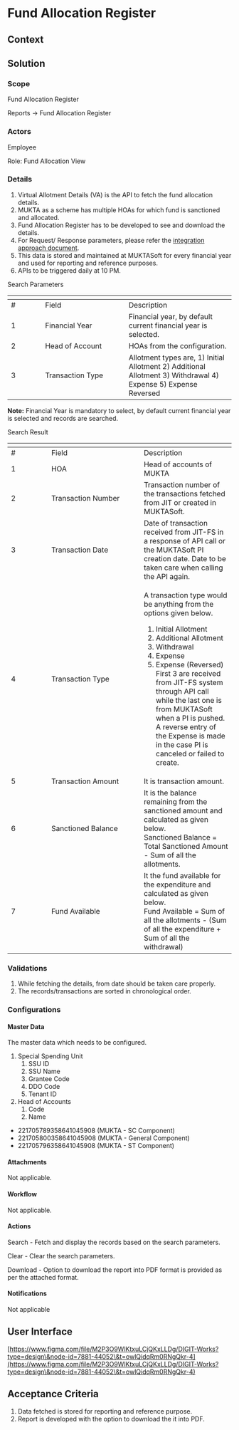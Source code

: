 # Fund Allocation Register

## Context

## Solution <a href="#solution" id="solution"></a>

### Scope <a href="#scope" id="scope"></a>

Fund Allocation Register

Reports → Fund Allocation Register

### Actors <a href="#actors" id="actors"></a>

Employee

Role: Fund Allocation View

### Details <a href="#details" id="details"></a>

1. Virtual Allotment Details (VA) is the API to fetch the fund allocation details.
2. MUKTA as a scheme has multiple HOAs for which fund is sanctioned and allocated.
3. Fund Allocation Register has to be developed to see and download the details.
4. For Request/ Response parameters, please refer the [integration approach document](https://docs.google.com/document/d/1U7yYfJ86vK71KRJ09LPtGHe64kcMaNHZi\_gpwtsq3oU/edit#heading=h.ke6q7c75vkyz).
5. This data is stored and maintained at MUKTASoft for every financial year and used for reporting and reference purposes.
6. APIs to be triggered daily at 10 PM.

Search Parameters

<table data-header-hidden><thead><tr><th width="60.66666666666666"></th><th width="172"></th><th></th></tr></thead><tbody><tr><td>#</td><td>Field</td><td>Description</td></tr><tr><td>1</td><td>Financial Year</td><td>Financial year, by default current financial year is selected.</td></tr><tr><td>2</td><td>Head of Account</td><td>HOAs from the configuration.</td></tr><tr><td>3</td><td>Transaction Type</td><td>Allotment types are, 1) Initial Allotment 2) Additional Allotment 3) Withdrawal 4) Expense 5) Expense Reversed</td></tr></tbody></table>

**Note:** Financial Year is mandatory to select, by default current financial year is selected and records are searched.

Search Result

<table data-header-hidden><thead><tr><th width="74.66666666666666"></th><th width="192"></th><th></th></tr></thead><tbody><tr><td>#</td><td>Field</td><td>Description</td></tr><tr><td>1</td><td>HOA</td><td>Head of accounts of MUKTA</td></tr><tr><td>2</td><td>Transaction Number</td><td>Transaction number of the transactions fetched from JIT or created in MUKTASoft.</td></tr><tr><td>3</td><td>Transaction Date</td><td>Date of transaction received from JIT-FS in a response of API call or the MUKTASoft PI creation date. Date to be taken care when calling the API again.</td></tr><tr><td>4</td><td>Transaction Type</td><td><p>A transaction type would be anything from the options given below.</p><ol start="1"><li>Initial Allotment</li><li>Additional Allotment</li><li>Withdrawal</li><li>Expense</li><li>Expense (Reversed)<br>First 3 are received from JIT-FS system through API call while the last one is from MUKTASoft when a PI is pushed. A reverse entry of the Expense is made in the case PI is canceled or failed to create.</li></ol></td></tr><tr><td>5</td><td>Transaction Amount</td><td>It is transaction amount.</td></tr><tr><td>6</td><td>Sanctioned Balance</td><td>It is the balance remaining from the sanctioned amount and calculated as given below.<br>Sanctioned Balance = Total Sanctioned Amount - Sum of all the allotments.</td></tr><tr><td>7</td><td>Fund Available</td><td>It the fund available for the expenditure and calculated as given below.<br>Fund Available = Sum of all the allotments - (Sum of all the expenditure + Sum of all the withdrawal)</td></tr></tbody></table>

### Validations <a href="#validations" id="validations"></a>

1. While fetching the details, from date should be taken care properly.
2. The records/transactions are sorted in chronological order.

### Configurations <a href="#configurations" id="configurations"></a>

#### Master Data <a href="#masterdata" id="masterdata"></a>

The master data which needs to be configured.

1. Special Spending Unit
   1. SSU ID
   2. SSU Name
   3. Grantee Code
   4. DDO Code
   5. Tenant ID
2. Head of Accounts
   1. Code
   2. Name

* 221705789358641045908 (MUKTA -  SC Component)&#x20;
* 221705800358641045908 (MUKTA -  General Component)
* 221705796358641045908 (MUKTA -  ST Component)

#### Attachments <a href="#attachments" id="attachments"></a>

Not applicable.

#### Workflow <a href="#workflow" id="workflow"></a>

Not applicable.

#### Actions <a href="#actions" id="actions"></a>

Search - Fetch and display the records based on the search parameters.

Clear - Clear the search parameters.

Download - Option to download the report into PDF format is provided as per the attached format.

#### Notifications <a href="#notifications" id="notifications"></a>

Not applicable

## User Interface <a href="#userinterface" id="userinterface"></a>

[https://www.figma.com/file/M2P3O9WlKtxuLCjQKxLLDg/DIGIT-Works?type=design\&node-id=7881-44052\&t=owlQidqRm0RNgQkr-4](https://www.figma.com/file/M2P3O9WlKtxuLCjQKxLLDg/DIGIT-Works?type=design\&node-id=7881-44052\&t=owlQidqRm0RNgQkr-4)

## Acceptance Criteria <a href="#acceptancecriteria" id="acceptancecriteria"></a>

1. Data fetched is stored for reporting and reference purpose.
2. Report is developed with the option to download the it into PDF.
